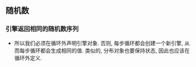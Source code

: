 ## 随机数

### 引擎返回相同的随机数序列

* 所以我们必须在循环外声明引擎对象. 否则, 每步循环都会创建一个新引擎, 从而每步循环都会生成相同的值. 类似的, 分布对象也要保持状态, 因此也应该在循环外定义.